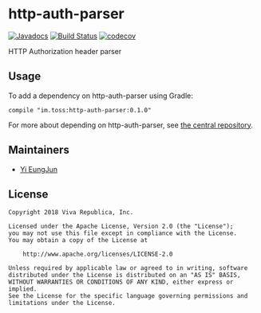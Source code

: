 # http-auth-parser

[![Javadocs](https://www.javadoc.io/badge/im.toss/http-auth-parser.svg)](https://www.javadoc.io/doc/im.toss/http-auth-parser)
[![Build Status](https://travis-ci.org/toss/http-auth-parser.svg?branch=master)](https://travis-ci.org/toss/http-auth-parser)
[![codecov](https://codecov.io/gh/toss/http-auth-parser/branch/master/graph/badge.svg)](https://codecov.io/gh/toss/http-auth-parser)

HTTP Authorization header parser

## Usage

To add a dependency on http-auth-parser using Gradle:

    compile "im.toss:http-auth-parser:0.1.0"

For more about depending on http-auth-parser, see [the central repository](https://search.maven.org/#artifactdetails%7Cim.toss%7Chttp-auth-parser%7C0.1.0%7Cjar).

## Maintainers

* [Yi EungJun](https://github.com/eungjun-yi)

## License

    Copyright 2018 Viva Republica, Inc.

    Licensed under the Apache License, Version 2.0 (the "License");
    you may not use this file except in compliance with the License.
    You may obtain a copy of the License at

        http://www.apache.org/licenses/LICENSE-2.0

    Unless required by applicable law or agreed to in writing, software
    distributed under the License is distributed on an "AS IS" BASIS,
    WITHOUT WARRANTIES OR CONDITIONS OF ANY KIND, either express or implied.
    See the License for the specific language governing permissions and
    limitations under the License.
